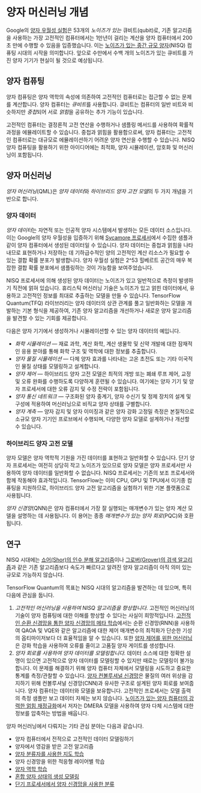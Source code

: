 # 양자 머신러닝 개념

Google의 <a href="https://ai.googleblog.com/2019/10/quantum-supremacy-using-programmable.html" class="external">양자 우월성 실험</a>은 53개의 *노이즈가 있는* 큐비트(qubit)로, 기존 알고리즘을 사용하는 가장 고전적인 컴퓨터에서는 1만년이 걸리는 계산을 양자 컴퓨터에서 200초 만에 수행할 수 있음을 입증했습니다. 이는 <a href="https://quantum-journal.org/papers/q-2018-08-06-79/" class="external">노이즈가 있는 중간 규모 양자</a>(NISQ) 컴퓨팅 시대의 시작을 의미합니다. 앞으로 수만에서 수백 개의 노이즈가 있는 큐비트를 가진 양자 기기가 현실이 될 것으로 예상됩니다.

## 양자 컴퓨팅

양자 컴퓨팅은 양자 역학의 속성에 의존하여 고전적인 컴퓨터로는 접근할 수 없는 문제를 계산합니다. 양자 컴퓨터는 *큐비트*를 사용합니다. 큐비트는 컴퓨터의 일반 비트와 비슷하지만 *중첩*되어 서로 *얽힘*을 공유하는 추가 기능이 있습니다.

고전적인 컴퓨터는 결정론적 고전 연산을 수행하거나 샘플링 메서드를 사용하여 확률적 과정을 에뮬레이트할 수 있습니다. 중첩과 얽힘을 활용함으로써, 양자 컴퓨터는 고전적인 컴퓨터로는 대규모로 에뮬레이션하기 어려운 양자 연산을 수행할 수 있습니다. NISQ 양자 컴퓨팅을 활용하기 위한 아이디어에는 최적화, 양자 시뮬레이션, 암호화 및 머신러닝이 포함됩니다.

## 양자 머신러닝

*양자 머신러닝*(QML)은 *양자 데이터*와 *하이브리드 양자 고전 모델*의 두 가지 개념을 기반으로 합니다.

### 양자 데이터

*양자 데이터*는 자연적 또는 인공적 양자 시스템에서 발생하는 모든 데이터 소스입니다. 이는 Google의 양자 우월성을 입증하기 위해 <a href="https://www.nature.com/articles/s41586-019-1666-5" class="external">Sycamore 프로세서</a>에서 수집한 샘플과 같이 양자 컴퓨터에서 생성된 데이터일 수 있습니다. 양자 데이터는 중첩과 얽힘을 나타내므로 표현하거나 저장하는 데 기하급수적인 양의 고전적인 계산 리소스가 필요할 수 있는 결합 확률 분포가 발생합니다. 양자 우월성 실험은 2^53 힐베르트 공간의 매우 복잡한 결합 확률 분포에서 샘플링하는 것이 가능함을 보여주었습니다.

NISQ 프로세서에 의해 생성된 양자 데이터는 노이즈가 있고 일반적으로 측정이 발생하기 직전에 얽혀 있습니다. 휴리스틱 머신러닝 기술은 노이즈가 있고 얽힌 데이터에서, 유용하고 고전적인 정보를 최대로 추출하는 모델을 만들 수 있습니다. TensorFlow Quantum(TFQ) 라이브러리는 양자 데이터의 상관 관계를 풀고 일반화하는 모델을 개발하는 기본 형식을 제공하여, 기존 양자 알고리즘을 개선하거나 새로운 양자 알고리즘을 발견할 수 있는 기회를 제공합니다.

다음은 양자 기기에서 생성하거나 시뮬레이션할 수 있는 양자 데이터의 예입니다.

- *화학 시뮬레이션* — 재료 과학, 계산 화학, 계산 생물학 및 신약 개발에 대한 잠재적인 응용 분야를 통해 화학 구조 및 역학에 대한 정보를 추출합니다.
- *양자 물질 시뮬레이션* — 다체 양자 효과를 나타내는 고온 초전도 또는 기타 이국적인 물질 상태를 모델링하고 설계합니다.
- *양자 제어* — 하이브리드 양자 고전 모델은 최적의 개방 또는 폐쇄 루프 제어, 교정 및 오류 완화를 수행하도록 다양하게 훈련될 수 있습니다. 여기에는 양자 기기 및 양자 프로세서에 대한 오류 감지 및 수정 전략이 포함됩니다.
- *양자 통신 네트워크* — 구조화된 양자 중계기, 양자 수신기 및 정제 장치의 설계 및 구성에 적용하여 머신러닝으로 비직교 양자 상태를 구별합니다.
- *양자 계측* — 양자 감지 및 양자 이미징과 같은 양자 강화 고정밀 측정은 본질적으로 소규모 양자 기기인 프로브에서 수행되며, 다양한 양자 모델로 설계하거나 개선할 수 있습니다.

### 하이브리드 양자 고전 모델

양자 모델은 양자 역학적 기원을 가진 데이터를 표현하고 일반화할 수 있습니다. 단기 양자 프로세서는 여전히 상당히 작고 노이즈가 있으므로 양자 모델은 양자 프로세서만 사용하여 양자 데이터를 일반화할 수 없습니다. NISQ 프로세서는 기존의 보조 프로세서와 함께 작동해야 효과적입니다. TensorFlow는 이미 CPU, GPU 및 TPU에서 이기종 컴퓨팅을 지원하므로, 하이브리드 양자 고전 알고리즘을 실험하기 위한 기본 플랫폼으로 사용됩니다.

*양자 신경망*(QNN)은 양자 컴퓨터에서 가장 잘 실행되는 매개변수가 있는 양자 계산 모델을 설명하는 데 사용됩니다. 이 용어는 종종 *매개변수가 있는 양자 회로*(PQC)와 호환됩니다.

## 연구

NISQ 시대에는 <a href="https://arxiv.org/abs/quant-ph/9508027" class="external">쇼어(Shor)의 인수 분해 알고리즘</a>이나 <a href="https://arxiv.org/abs/quant-ph/9605043" class="external">그로버(Grover)의 검색 알고리즘</a>과 같은 기존 알고리즘보다 속도가 빠르다고 알려진 양자 알고리즘이 아직 의미 있는 규모로 가능하지 않습니다.

TensorFlow Quantum의 목표는 NISQ 시대의 알고리즘을 발견하는 데 있으며, 특히 다음에 관심을 둡니다.

1. *고전적인 머신러닝을 사용하여 NISQ 알고리즘을 향상합니다.* 고전적인 머신러닝의 기술이 양자 컴퓨팅에 대한 이해를 향상할 수 있다는 사실이 희망적입니다. <a href="https://arxiv.org/abs/1907.05415" class="external">고전적인 순환 신경망을 통한 양자 신경망의 메타 학습</a>에서는 순환 신경망(RNN)을 사용하여 QAOA 및 VQE와 같은 알고리즘에 대한 제어 매개변수의 최적화가 단순한 기성의 옵티마이저보다 더 효율적임을 알 수 있습니다. 또한 <a href="https://www.nature.com/articles/s41534-019-0141-3" class="external">양자 제어를 위한 머신러닝</a>은 강화 학습을 사용하여 오류를 줄이고 고품질 양자 게이트를 생성합니다.
2. *양자 회로를 사용하여 양자 데이터를 모델링합니다.* 데이터 소스에 대한 정확한 설명이 있으면 고전적으로 양자 데이터를 모델링할 수 있지만 때로는 모델링이 불가능합니다. 이 문제를 해결하기 위해 양자 컴퓨터 자체에서 모델링을 시도하고 중요한 통계를 측정/관찰할 수 있습니다. <a href="https://www.nature.com/articles/s41567-019-0648-8" class="external">양자 컨볼루셔널 신경망</a>은 물질의 여러 위상을 감지하기 위해 컨볼루셔널 신경망(CNN)과 유사한 구조로 설계된 양자 회로를 보여줍니다. 양자 컴퓨터는 데이터와 모델을 보유합니다. 고전적인 프로세서는 모델 출력의 측정 샘플만 보고 데이터 자체는 보지 않습니다. <a href="https://arxiv.org/abs/1711.07500" class="external">노이즈가 있는 양자 컴퓨터의 강력한 얽힘 재정규화</a>에서 저자는 DMERA 모델을 사용하여 양자 다체 시스템에 대한 정보를 압축하는 방법을 배웁니다.

양자 머신러닝에서 다뤄지는 기타 관심 분야는 다음과 같습니다.

- 양자 컴퓨터에서 전적으로 고전적인 데이터 모델링하기
- 양자에서 영감을 받은 고전 알고리즘
- <a href="https://arxiv.org/abs/1810.03787" class="external">양자 분류자를 사용한 지도 학습</a>
- 양자 신경망을 위한 적응형 레이어별 학습
- <a href="https://arxiv.org/abs/1909.12264" class="external">양자 역학 학습</a>
- <a href="https://arxiv.org/abs/1910.02071" class="external">혼합 양자 상태의 생성 모델링</a>
- <a href="https://arxiv.org/abs/1802.06002" class="external">단기 프로세서에서 양자 신경망을 사용한 분류</a>
